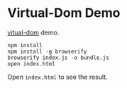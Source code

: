 Virtual-Dom Demo
================

[vitual-dom](https://github.com/Matt-Esch/virtual-dom) demo.

```
npm install
npm install -g browserify
browserify index.js -o bundle.js
open index.html
```

Open `index.html` to see the result.
